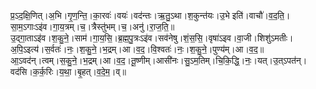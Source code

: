 

  
प्र॒ऽद॒क्षि॒णित्।अ॒भि।गृ॒ण॒न्ति॒।का॒रवः॑।वयः॑।वद॑न्तः।ऋ॒तु॒ऽथा।श॒कुन्त॑यः।उ॒भे इति॑।वाचौ॑।व॒द॒ति॒।सा॒म॒ऽगाःऽइ॑व।गा॒य॒त्रम्।च॒।त्रैस्तु॑भम्।च॒।अनु॑।रा॒ज॒ति॒॥  
उ॒द्गा॒ताऽइ॑व।श॒कु॒ने॒।साम॑।गा॒य॒सि॒।ब्र॒ह्म॒पु॒त्रःऽइ॑व।सव॑नेषु।शं॒स॒सि॒।वृषा॑ऽइव।वा॒जी।शिशु॑ऽमतीः।अ॒पि॒ऽइत्य॑।स॒र्वतः॑।नः॒।श॒कु॒ने॒।भ॒द्रम्।आ।व॒द॒।वि॒श्वतः॑।नः॒।श॒कु॒ने॒।पुण्य॑म्।आ।व॒द॒॥  
आ॒ऽवद॑न्।त्वम्।स॒कु॒ने॒।भ॒द्रम्।आ।व॒द॒।तू॒ष्णीम्।आसी॑नः।सु॒ऽम॒तिम्।चि॒कि॒द्धि॒।नः॒।यत्।उ॒त्ऽपत॑न्।वद॑सि।क॒र्क॒रिः।य॒था॒।बृ॒हत्।व॒दे॒म॒।व्॥  
